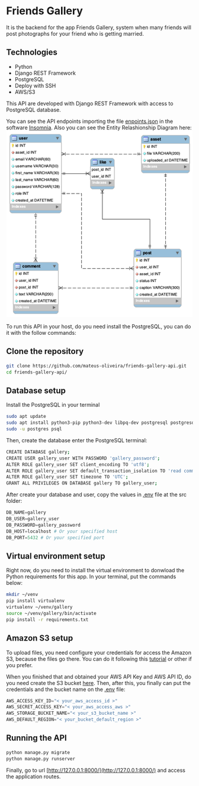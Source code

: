# Friends Gallery

It is the backend for the app Friends Gallery, system when many friends will post photographs for your friend who is getting married.

## Technologies

* Python
* Django REST Framework
* PostgreSQL
* Deploy with SSH
* AWS/S3

This API are developed with Django REST Framework with access to PostgreSQL database. 

You can see the API endpoints importing the file [enpoints.json](./endpoints.json) in the software [Insomnia](https://insomnia.rest/). Also you can see the Entity Relashionship Diagram here:
![ERD](./software_engeener/erd.png)

To run this API in your host, do you need install the PostgreSQL, you can do it with the follow commands:

## Clone the repository
```bash
git clone https://github.com/mateus-oliveira/friends-gallery-api.git
cd friends-gallery-api/
``` 

## Database setup

Install the PostgreSQL in your terminal
```bash
sudo apt update
sudo apt install python3-pip python3-dev libpq-dev postgresql postgresql-contrib nginx curl
sudo -u postgres psql
```

Then, create the database enter  the PostgreSQL terminal:
```bash
CREATE DATABASE gallery;
CREATE USER gallery_user WITH PASSWORD 'gallery_password';
ALTER ROLE gallery_user SET client_encoding TO 'utf8';
ALTER ROLE gallery_user SET default_transaction_isolation TO 'read committed';
ALTER ROLE gallery_user SET timezone TO 'UTC';
GRANT ALL PRIVILEGES ON DATABASE gallery TO gallery_user;
```

After create your database and user, copy the values in  [.env](./src/.env.example) file at the src folder:

```python
DB_NAME=gallery
DB_USER=gallery_user
DB_PASSWORD=gallery_password
DB_HOST=localhost # Or your specified host
DB_PORT=5432 # Or your specified port
```

## Virtual environment setup

Right now, do you need to install the virtual environment to donwload the Python requirements for this app. In your terminal, put the commands below:

```bash
mkdir ~/venv
pip install virtualenv
virtualenv ~/venv/gallery
source ~/venv/gallery/bin/activate
pip install -r requirements.txt
```

## Amazon S3 setup

To upload files, you need configure your credentials for access the Amazon S3, because the files go there. You can do it following this [tutorial](https://docs.aws.amazon.com/IAM/latest/UserGuide/id_users_create.html) or other if you prefer.

When you finished that and obtained your AWS API Key and AWS API ID, do you need create the S3 bucket [here](https://s3.console.aws.amazon.com/). Then, after this, you finally can put the credentials and the bucket name on the [.env](./src/.env.example) file:
```python
AWS_ACCESS_KEY_ID="< your_aws_access_id >"
AWS_SECRET_ACCESS_KEY="< your_aws_access_aws >"
AWS_STORAGE_BUCKET_NAME="< your_s3_bucket_name >"
AWS_DEFAULT_REGION="< your_bucket_default_region >"
```

## Running the API
```bash
python manage.py migrate
python manage.py runserver
```

Finally, go to url [http://127.0.0.1:8000/](http://127.0.0.1:8000/) and access the application routes.